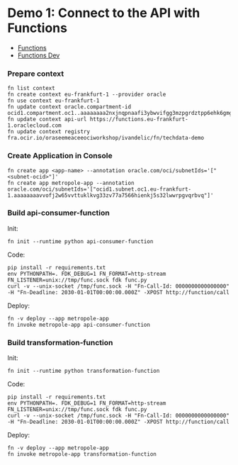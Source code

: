# Demo 1: Connect to the API with Functions
* [Functions](https://console.eu-frankfurt-1.oraclecloud.com/functions)
* [Functions Dev](https://docs.oracle.com/en-us/iaas/developer-tutorials/tutorials/functions/func-setup-cli/01-summary.htm#setup-functions-dev)
### Prepare context
```
fn list context
fn create context eu-frankfurt-1 --provider oracle
fn use context eu-frankfurt-1
fn update context oracle.compartment-id ocid1.compartment.oc1..aaaaaaaa2nxjnqpnaafi3ybwvifgg3mzpgrdztpp6ehk6gmg4w5bvasbst6q
fn update context api-url https://functions.eu-frankfurt-1.oraclecloud.com
fn update context registry fra.ocir.io/oraseemeaceeociworkshop/ivandelic/fn/techdata-demo
```
### Create Application in Console
```
fn create app <app-name> --annotation oracle.com/oci/subnetIds='["<subnet-ocid>"]'
fn create app metropole-app --annotation oracle.com/oci/subnetIds='["ocid1.subnet.oc1.eu-frankfurt-1.aaaaaaaavvofj2w65vvttuklkvg33zv77a7566hienkj5s32lwwrpgvqrbvq"]'
```

### Build api-consumer-function
Init:
```
fn init --runtime python api-consumer-function
```
Code:
```
pip install -r requirements.txt
env PYTHONPATH=. FDK_DEBUG=1 FN_FORMAT=http-stream FN_LISTENER=unix://tmp/func.sock fdk func.py
curl -v --unix-socket /tmp/func.sock -H "Fn-Call-Id: 0000000000000000" -H "Fn-Deadline: 2030-01-01T00:00:00.000Z" -XPOST http://function/call

```
Deploy:
```
fn -v deploy --app metropole-app
fn invoke metropole-app api-consumer-function
```
### Build transformation-function
Init:
```
fn init --runtime python transformation-function
```
Code:
```
pip install -r requirements.txt
env PYTHONPATH=. FDK_DEBUG=1 FN_FORMAT=http-stream FN_LISTENER=unix://tmp/func.sock fdk func.py
curl -v --unix-socket /tmp/func.sock -H "Fn-Call-Id: 0000000000000000" -H "Fn-Deadline: 2030-01-01T00:00:00.000Z" -XPOST http://function/call

```
Deploy:
```
fn -v deploy --app metropole-app
fn invoke metropole-app transformation-function
```
